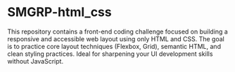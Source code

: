 # SMGRP-html_css
This repository contains a front-end coding challenge focused on building a responsive and accessible web layout using only HTML and CSS. The goal is to practice core layout techniques (Flexbox, Grid), semantic HTML, and clean styling practices. Ideal for sharpening your UI development skills without JavaScript.
